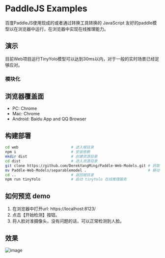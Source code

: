 # PaddleJS Examples

百度PaddleJS使用现成的或者通过转换工具转换的 JavaScript 友好的paddle模型以在浏览器中运行，在浏览器中实现在线推理能力。

## 演示

目前Web项目运行TinyYolo模型可以达到30ms以内，对于一般的实时场景已经足够应对。

### 模块化

## 浏览器覆盖面

* PC: Chrome
* Mac: Chrome
* Android: Baidu App and QQ Browser

## 构建部署

```bash
cd web                        # 进入根目录
npm i                         # 安装依赖
mkdir dist                    # 创建资源目录
cd dist                       # 进入资源目录
git clone https://github.com/DerekYangMing/Paddle-Web-Models.git # 获取模型
mv Paddle-Web-Models/separablemodel .                            # 移动模型到制定地点
cd ..                         # 返回根目录
npm run tinyYolo              # 启动 tinyYolo 在线推理服务
```

## 如何预览 demo

1. 在浏览器中打开url: https://localhost:8123/
2. 点击【开始检测】按钮。
3. 将人脸对准摄像头，没有问题的话，可以正常检测到人脸。

## 效果

![image](./tinyYolo/demoshow.png)
